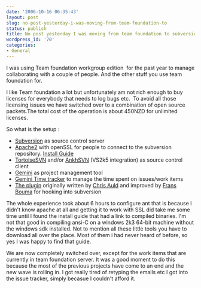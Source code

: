 ```yaml
---
date: '2006-10-16 06:35:43'
layout: post
slug: no-post-yesterday-i-was-moving-from-team-foundation-to
status: publish
title: No post yesterday I was moving from team foundation to subversion
wordpress_id: '70'
categories:
- General
---
```


I was using Team foundation workgroup edition  for the past year to manage collaborating with a couple of people. And the other stuff you use team foundation for.

I like Team foundation a lot but unfortunately am not rich enough to buy licenses for everybody that needs to log bugs etc.  To avoid all those licensing issues we have switched over to a combination of open source packets.The total cost of the operation is about 450NZD for unlimited licenses.

So what is the setup :

  * [Subversion](http://subversion.tigris.org/) as source control server
  * [Apache2](http://httpd.apache.org/) with openSSL for people to connect to the subversion repository. 
[Install Guide](http://raibledesigns.com/wiki/Wiki.jsp?page=ApacheSSL)
  * [TortoiseSVN](http://tortoisesvn.tigris.org/) and/or [AnkhSVN](http://ankhsvn.tigris.org/) (VS2k5 integration) as source control client
  * [Gemini](http://www.countersoft.com/) as project management tool
  * [Gemini Time tracker](http://projectmanagementsuite.com/portal) to manage the time spent on issues/work items
  * [The plugin](http://gemini.countersoft.com/issue/ViewIssue.aspx?ID=302) originally written by [Chris Auld](http://www.syringe.net.nz/CategoryView,category,.NET.aspx) and improved by [Frans Bouma](http://weblogs.asp.net/fbouma/) for hooking into subversion

The whole experience took about 6 hours to configure ant that is because I didn't know apache at all and getting it to work with SSL did take me some time until I found the install guide that had a link to compiled binaries. I'm not that good in compiling ansi-C on a windows 2k3 64-bit machine without the windows sdk installed. Not to mention all these little tools you have to download all over the place. Most of them i had never heard of before, so yes I was happy to find that guide.

We are now completely switched over, except for the work items that are currently in team foundation server. It was a good moment to do this because the most of the previous projects have come to an end and the new wave is rolling in. I got really tired of retyping the emails etc I got into the issue tracker, simply becasue I couldn't afford it.
